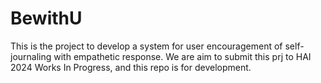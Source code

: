 # BewithU
This is the project to develop a system for user encouragement of self-journaling with empathetic response.
We are aim to submit this prj to HAI 2024 Works In Progress, and this repo is for development.
